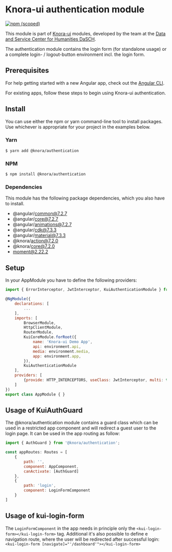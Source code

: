 # Knora-ui authentication module

[![npm (scoped)](https://img.shields.io/npm/v/@knora/authentication.svg)](https://www.npmjs.com/package/@knora/authentication)

This module is part of [Knora-ui](https://github.com/dhlab-basel/Knora-ui) modules, developed by the team at the [Data and Service Center for Humanities DaSCH](http://dasch.swiss).

The authentication module contains the login form (for standalone usage) or a complete login- / logout-button environment incl. the login form.

## Prerequisites

For help getting started with a new Angular app, check out the [Angular CLI](https://cli.angular.io/).

For existing apps, follow these steps to begin using Knora-ui authentication.

## Install

You can use either the npm or yarn command-line tool to install packages. Use whichever is appropriate for your project in the examples below.

### Yarn

`$ yarn add @knora/authentication`

### NPM

`$ npm install @knora/authentication`

### Dependencies

This module has the following package dependencies, which you also have to install.

-   @angular/common@7.2.7
-   @angular/core@7.2.7
-   @angular/animations@7.2.7
-   @angular/cdk@7.3.3
-   @angular/material@7.3.3
-   @knora/action@7.2.0
-   @knora/core@7.2.0
-   moment@2.22.2

## Setup

In your AppModule you have to define the following providers:

```Javascript
import { ErrorInterceptor, JwtInterceptor, KuiAuthenticationModule } from '@knora/authentication';

@NgModule({
    declarations: [
        ...
    ],
    imports: [
        BrowserModule,
        HttpClientModule,
        RouterModule,
        KuiCoreModule.forRoot({
            name: 'Knora-ui Demo App',
            api: environment.api,
            media: environment.media,
            app: environment.app,
        }),
        KuiAuthenticationModule
    ],
    providers: [
        {provide: HTTP_INTERCEPTORS, useClass: JwtInterceptor, multi: true}
    ]
})
export class AppModule { }
```

## Usage of KuiAuthGuard

The @knora/authentication module contains a guard class which can be used in a restricted app component and will redirect a guest user to the login page. It can be used in the app routing as follow:

```Javascript
import { AuthGuard } from '@knora/authentication';

const appRoutes: Routes = [
    {
        path: '',
        component: AppComponent,
        canActivate: [AuthGuard]
    },
    {
        path: 'login',
        component: LoginFormComponent
    }
]
```

## Usage of kui-login-form

The `LoginFormComponent` in the app needs in principle only the `<kui-login-form></kui-login-form>` tag. Additional it's also possible to define e navigation route, where the user will be redirected after successful login: `<kui-login-form [navigate]="'/dashboard'"></kui-login-form>`
